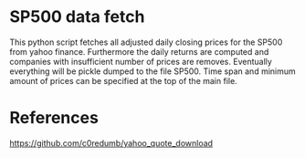 # SP500 data fetch
This python script fetches all adjusted daily closing prices for the SP500 from yahoo finance. Furthermore the daily returns are computed and companies with insufficient number of prices are removes. Eventually everything will be pickle dumped to the file SP500. Time span and minimum amount of prices can be specified at the top of the main file.

# References
https://github.com/c0redumb/yahoo_quote_download
